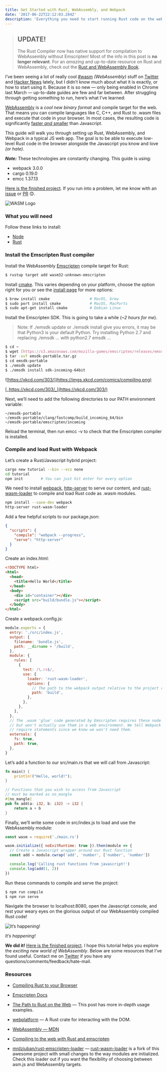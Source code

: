 ```yaml
---
title: Get Started with Rust, WebAssembly, and Webpack
date: '2017-06-22T22:12:03.284Z'
description: 'Everything you need to start running Rust code on the web. Easily interop with JavaScript using a Webpack plugin.'
---
```


> ## UPDATE!
>
> The Rust Compiler now has native support for compilation to WebAssembly without Emscripten! Most of the info in this post is **no longer relevant**. For an _amazing_ and up-to-date resource on Rust and WebAssembly, check out the [Rust and WebAssembly Book](https://rustwasm.github.io/docs/book/).

I’ve been seeing a lot of really cool [#wasm](https://twitter.com/search?q=%23wasm&src=typd) _(WebAssembly)_ stuff on [Twitter](https://twitter.com/jose_pedro_dias/status/876592025881251840) and [Hacker News](https://news.ycombinator.com/item?id=14341623) lately, but I didn’t know much about what it is exactly, or how to start using it. Because it is so new — only being enabled in Chrome last March — up-to-date guides are few and far between. After struggling through getting something to run, here’s what I’ve learned:

[WebAssembly](http://webassembly.org/) is a _cool new binary format_ and compile target for the web. That means you can compile languages like C, C++, and Rust to .wasm files and execute that code in your browser. In most cases, the resulting code is significantly [faster _and_ smaller](https://hacks.mozilla.org/2017/03/why-webassembly-is-faster-than-asm-js/) than Javascript.

This guide will walk you through setting up Rust, WebAssembly, and Webpack in a typical JS web app. The goal is to be able to execute low-level Rust code in the browser alongside the Javascript you know and love _(or hate)_.

**_Note:_** These technologies are constantly changing. This guide is using:

- webpack 3.0.0
- cargo 0.19.0
- emcc 1.37.13

[Here is the finished project](https://github.com/ianjsikes/rust-wasm-webpack-tutorial). If you run into a problem, let me know with an [issue](https://github.com/ianjsikes/rust-wasm-webpack-tutorial/issues/new) or [PR](https://github.com/ianjsikes/rust-wasm-webpack-tutorial/compare) 😊.

![WASM Logo](./wasm-logo.jpeg)

### What you will need

Follow these links to install:

- [Node](https://nodejs.org/en/download/)
- [Rust](https://www.rust-lang.org/en-US/install.html)

### Install the Emscripten Rust compiler

Install the WebAssembly [Emscripten](http://kripken.github.io/emscripten-site/) compile target for Rust:

```bash
$ rustup target add wasm32-unknown-emscripten
```

Install [cmake](https://cmake.org). This varies depending on your platform, choose the option right for you or see the [install page](https://cmake.org/install/) for more options:

```bash
$ brew install cmake                  # MacOS, brew
$ sudo port install cmake             # MacOS, MacPorts
$ sudo apt-get install cmake          # Debian Linux
```

Install the Emscripten SDK. This is going to take a while (_~2 hours for me_).

> Note: If ./emsdk update or ./emsdk install give you errors, it may be that Python3 is your default Python. Try installing Python 2.7 and replacing ./emsdk ... with python2.7 emsdk ...

```bash
$ cd ~
$ wget [https://s3.amazonaws.com/mozilla-games/emscripten/releases/emsdk-portable.tar.gz](https://s3.amazonaws.com/mozilla-games/emscripten/releases/emsdk-portable.tar.gz)
$ tar -xvf emsdk-portable.tar.gz
$ cd emsdk-portable
$ ./emsdk update
$ ./emsdk install sdk-incoming-64bit
```

![https://xkcd.com/303/](https://imgs.xkcd.com/comics/compiling.png)

[_https://xkcd.com/303/_](https://xkcd.com/303/)

Next, we’ll need to add the following directories to our PATH environment variable:

    ~/emsdk-portable
    ~/emsdk-portable/clang/fastcomp/build_incoming_64/bin
    ~/emsdk-portable/emscripten/incoming

Reload the terminal, then run emcc -v to check that the Emscripten compiler is installed.

### Compile and load Rust with Webpack

Let’s create a Rust/Javascript hybrid project:

```bash
cargo new tutorial --bin --vcs none
cd tutorial
npm init        # You can just hit enter for every option
```

We need to install [webpack](https://webpack.js.org/), [http-server](https://www.npmjs.com/package/http-server) to serve our content, and [rust-wasm-loader](https://www.npmjs.com/package/rust-wasm-loader) to compile and load Rust code as .wasm modules.

```bash
npm install --save-dev webpack
http-server rust-wasm-loader
```

Add a few helpful scripts to our package.json:

```json
{
  "scripts": {
    "compile": "webpack --progress",
    "serve": "http-server"
  }
}
```

Create an index.html:

```html
<!DOCTYPE html>
<html>
  <head>
    <title>Hello World</title>
  </head>
  <body>
    <div id="container"></div>
    <script src="build/bundle.js"></script>
  </body>
</html>
```

Create a webpack.config.js:

```js
module.exports = {
  entry: './src/index.js',
  output: {
    filename: 'bundle.js',
    path: __dirname + '/build',
  },
  module: {
    rules: [
      {
        test: /\.rs$/,
        use: {
          loader: 'rust-wasm-loader',
          options: {
            // The path to the webpack output relative to the project root
            path: 'build',
          },
        },
      },
    ],
  },
  // The .wasm 'glue' code generated by Emscripten requires these node builtins,
  // but won't actually use them in a web environment. We tell Webpack to not resolve those
  // require statements since we know we won't need them.
  externals: {
    fs: true,
    path: true,
  },
}
```

Let’s add a function to our src/main.rs that we will call from Javascript:

```rust
fn main() {
    println!("Hello, world!");
}

// Functions that you wish to access from Javascript
// must be marked as no_mangle
#[no_mangle]
pub fn add(a: i32, b: i32) -> i32 {
    return a + b
}
```

Finally, we’ll write some code in src/index.js to load and use the WebAssembly module:

```js
const wasm = require('./main.rs')

wasm.initialize({ noExitRuntime: true }).then(module => {
  // Create a Javascript wrapper around our Rust function
  const add = module.cwrap('add', 'number', ['number', 'number'])

  console.log('Calling rust functions from javascript!')
  console.log(add(1, 2))
})
```

Run these commands to compile and serve the project:

```bash
$ npm run compile
$ npm run serve
```

Navigate the browser to localhost:8080, open the Javascript console, and rest your weary eyes on the glorious output of our WebAssembly compiled Rust code!

![It’s happening!](./wasm-console.png)

_It’s happening!_

**We did it!** [Here is the finished project](https://github.com/ianjsikes/rust-wasm-webpack-tutorial). I hope this tutorial helps you explore the _exciting new world of WebAssembly_. Below are some resources that I’ve found useful. Contact me on [Twitter](https://twitter.com/ianjsikes) if you have any questions/comments/feedback/hate-mail.

### Resources

- [Compiling Rust to your Browser](http://www.hellorust.com/emscripten/)

- [Emscripten Docs](http://kripken.github.io/emscripten-site/docs/index.html)

- [The Path to Rust on the Web](http://asquera.de/blog/2017-04-10/the-path-to-rust-on-the-web/) — This post has more in-depth usage examples.

- [webplatform](https://crates.io/crates/webplatform) — A Rust crate for interacting with the DOM.

- [WebAssembly — MDN](https://developer.mozilla.org/en-US/docs/WebAssembly)

- [Compiling to the web with Rust and emscripten](https://users.rust-lang.org/t/compiling-to-the-web-with-rust-and-emscripten/7627)

- [mrdziuban/rust-emscripten-loader](https://github.com/mrdziuban/rust-emscripten-loader) — [rust-wasm-loader](https://www.npmjs.com/package/rust-wasm-loader) is a fork of this awesome project with small changes to the way modules are initialized. Check this loader out if you want the flexibility of choosing between asm.js and WebAssembly targets.
